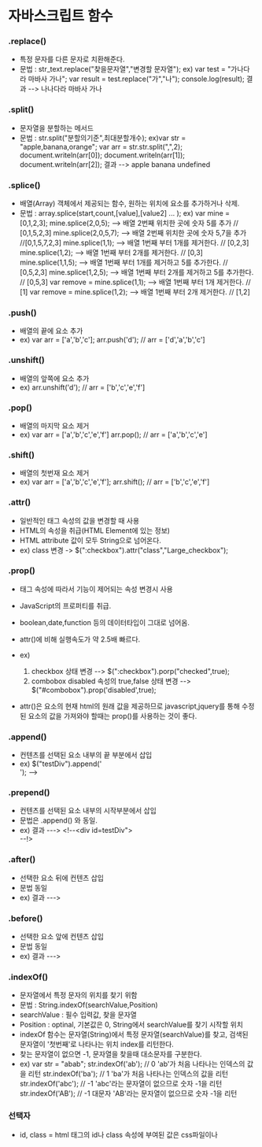 # 자바스크립트 함수

### .replace()
* 특정 문자를 다른 문자로 치환해준다.
* 문법 : str_text.replace("찾을문자열","변경할 문자열");
  ex) var test = "가나다라 마바사 가나";
  var result = test.replace("가","나");
  console.log(result);
  결과 --> 나나다라 마바사 가나
  
### .split()
* 문자열을 분할하는 메서드
* 문법 : str.split("분할의기준",최대분할개수);
  ex)var str = "apple,banana,orange";
  var arr = str.str.split(",",2);
  document.writeln(arr[0]);
  document.writeln(arr[1]);
  document.writeln(arr[2]);
  결과 --> apple banana undefined
  
### .splice()
* 배열(Array) 객체에서 제공되는 함수, 원하는 위치에 요소를 추가하거나 삭제.
* 문법 : array.splice(start,count,[value],[value2] ... );
  ex) var mine = [0,1,2,3];
  mine.splice(2,0,5); --> 배열 2번째 위치한 곳에 숫자 5를 추가  // [0,1,5,2,3]
  mine.splice(2,0,5,7); --> 배열 2번째 위치한 곳에 숫자 5,7을 추가  //[0,1,5,7,2,3]
  mine.splice(1,1); --> 배열 1번째 부터 1개를 제거한다.          // [0,2,3]
  mine.splice(1,2); --> 배열 1번째 부터 2개를 제거한다.          // [0,3]
  mine.splice(1,1,5); --> 배열 1번째 부터 1개를 제거하고 5를 추가한다.  // [0,5,2,3]
  mine.splice(1,2,5); --> 배열 1번째 부터 2개를 제거하고 5를 추가한다.  // [0,5,3]
  var remove = mine.splice(1,1); --> 배열 1번째 부터 1개 제거한다.     // [1]
  var remove = mine.splice(1,2); --> 배열 1번째 부터 2개 제거한다.     // [1,2]
  
### .push()
* 배열의 끝에 요소 추가
* ex) var arr = ['a','b','c'];
  arr.push('d');    // arr = ['d','a','b','c']
  
### .unshift()
* 배열의 앞쪽에 요소 추가
* ex) arr.unshift('d');   // arr = ['b','c','e','f']

### .pop()
* 배열의 마지막 요소 제거
* ex) var arr = ['a','b','c','e','f']
  arr.pop();    // arr = ['a','b','c','e']
  
### .shift()
* 배열의 첫번재 요소 제거
* ex) var arr = ['a','b','c','e','f'];
  arr.shift();  // arr = ['b','c','e','f']
  
### .attr()
* 일반적인 태그 속성의 값을 변경할 때 사용
* HTML의 속성을 취급(HTML Element에 있는 정보)
* HTML attribute 값이 모두 String으로 넘어온다.
* ex) class 변경 -> $(":checkbox").attr("class","Large_checkbox");

### .prop()
* 태그 속성에 따라서 기능이 제어되는 속성 변경시 사용
* JavaScript의 프로퍼티를 취급.
* boolean,date,function 등의 데이터타입이 그대로 넘어옴.
* attr()에 비해 실행속도가 약 2.5배 빠르다.
* ex)  
  1. checkbox 상태 변경 --> $(":checkbox").porp("checked",true);
  2. combobox disabled 속성의 true,false 상태 변경 --> $("#combobox").prop('disabled',true);

* attr()은 요소의 현재 html의 원래 값을 제공하므로 javascript,jquery를 통해 수정된 요소의 값을 가져와야 할때는 prop()를 사용하는 것이 좋다.

### .append()
* 컨텐츠를 선택된 요소 내부의 끝 부분에서 삽입
* ex) $("testDiv").append('<div id="insertDiv"></div>');
      --> <div id="testDiv"><div id="..."></div><div id="insertDiv"></div></div>
      
### .prepend()
* 컨텐츠를 선택된 요소 내부의 시작부분에서 삽입
* 문법은 .append() 와 동일.
* ex) 결과 --->  <!--<div id=testDiv"><div id="insertDiv"></div><div id="..."></div></div> --!>

### .after()
* 선택한 요소 뒤에 컨텐츠 삽입
* 문법 동일
* ex) 결과 ---> <div id="testDiv"><div id="..."></div></div><div id="insertDiv"></div>

### .before()
* 선택한 요소 앞에 컨텐츠 삽입
* 문법 동일
* ex) 결과 ---> <div id="insertDiv"></div><div id="testDiv"><div id="..."></div></div>

### .indexOf()
* 문자열에서 특정 문자의 위치를 찾기 위함
* 문법 : String.indexOf(searchValue,Position)
* searchValue : 필수 입력값, 찾을 문자열
* Position : optinal, 기본값은 0, String에서 searchValue를 찾기 시작할 위치
* indexOf 함수는 문자열(String)에서 특정 문자열(searchValue)를 찾고, 검색된 문자열이 '첫번째'로 나타나는 위치 index를 리턴한다.
* 찾는 문자열이 없으면 -1, 문자열을 찾을때 대소문자를 구분한다.
* ex) var str = "abab";
  str.indexOf('ab');  // 0  'ab'가 처음 나타나는 인덱스의 값을 리턴
  str.indexOf('ba');  // 1  'ba'가 처음 나타나는 인덱스의 값을 리턴
  str.indexOf('abc'); // -1 'abc'라는 문자열이 없으므로 숫자 -1을 리턴
  str.indexOf('AB');  // -1 대문자 'AB'라는 문자열이 없으므로 숫자 -1을 리턴
  
### 선택자
* id, class = html 태그의 id나 class 속성에 부여된 값은 css파일이나 <style>태그에서 선택자로서 역할을 수행 할 수 있다.
* name = 선택자로서 역할을 수행 할 수 없다. 요소의 역할에 대한 참조로써 지정할 속성이며 자바스크립트 코드에서도 참조 될 수 있는 속성이다.
* id --> $("#아이디 밸류")         __
  class --> $(".클래스밸류")       __ㅣ-->>>> Jquery에서   
  name --> $('[name="네임밸류"]')  __ㅣ
 

